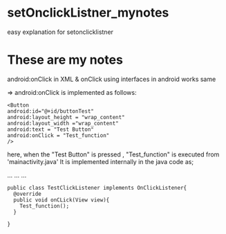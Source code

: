 # setOnclickListner_mynotes
easy explanation for setonclicklistner
# These are my notes

android:onClick in XML & onClick using interfaces in android works same

=> android:onClick is implemented as follows:
  
    <Button
    android:id="@+id/buttonTest"
    android:layout_height = "wrap_content"
    android:layout_width ="wrap_content"
    android:text = "Test Button"
    android:onClick = "Test_function"
    />
    
   here, when the "Test Button" is pressed , "Test_function" is executed from  'mainactivity.java' 
   It is implemented internally in the java code as;
     
   ...
   ...
   ...
   
    public class TestClickListener implements OnClickListener{
      @override
      public void onCLick(View view){
        Test_function();
      }
      
    }
   
